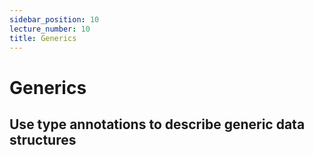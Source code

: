 ```yaml
---
sidebar_position: 10
lecture_number: 10
title: Generics
---
```


# Generics

## Use type annotations to describe generic data structures